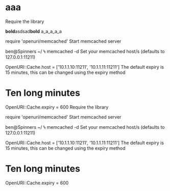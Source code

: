 # aaa
Require the library

**bold**asdsad**bold**
a_a_a_a_a

require 'openuri/memcached'
Start memcached server

ben@Spinners ~/ Ϟ memcached -d
Set your memcached host/s (defaults to 127.0.0.1:11211)

OpenURI::Cache.host = ['10.1.1.10:11211', '10.1.1.11:11211']
The default expiry is 15 minutes, this can be changed using the expiry method

# Ten long minutes
OpenURI::Cache.expiry = 600
Require the library

require 'openuri/memcached'
Start memcached server

ben@Spinners ~/ Ϟ memcached -d
Set your memcached host/s (defaults to 127.0.0.1:11211)

OpenURI::Cache.host = ['10.1.1.10:11211', '10.1.1.11:11211']
The default expiry is 15 minutes, this can be changed using the expiry method

# Ten long minutes
OpenURI::Cache.expiry = 600
